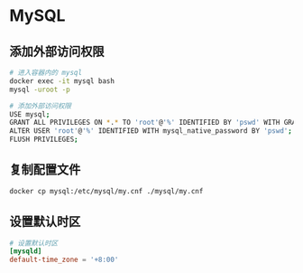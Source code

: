 # MySQL

## 添加外部访问权限

```bash
# 进入容器内的 mysql
docker exec -it mysql bash
mysql -uroot -p

# 添加外部访问权限
USE mysql;
GRANT ALL PRIVILEGES ON *.* TO 'root'@'%' IDENTIFIED BY 'pswd' WITH GRANT OPTION;
ALTER USER 'root'@'%' IDENTIFIED WITH mysql_native_password BY 'pswd';
FLUSH PRIVILEGES;
```

## 复制配置文件

```bash
docker cp mysql:/etc/mysql/my.cnf ./mysql/my.cnf
```

## 设置默认时区

```conf
# 设置默认时区
[mysqld]
default-time_zone = '+8:00'
```
